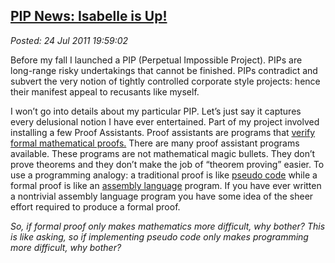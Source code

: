  
[PIP News: Isabelle is Up!](https://bakerjd99.wordpress.com/2011/07/24/pip-news-isabelle-is-up/)
-----------------------------------------------------------------------------------------------

*Posted: 24 Jul 2011 19:59:02*

Before my fall I launched a PIP (Perpetual Impossible Project). PIPs are
long-range risky undertakings that cannot be finished. PIPs contradict
and subvert the very notion of tightly controlled corporate style
projects: hence their manifest appeal to recusants like myself.

I won’t go into details about my particular PIP. Let’s just say it
captures every delusional notion I have ever entertained. Part of my
project involved installing a few Proof Assistants. Proof assistants are
programs that [verify formal mathematical
proofs.](https://www.cs.ru.nl/~freek/100/) There are many proof assistant
programs available. These programs are not mathematical magic bullets.
They don’t prove theorems and they don’t make the job of “theorem
proving” easier. To use a programming analogy: a traditional proof is
like [pseudo code](https://en.wikipedia.org/wiki/Pseudocode) while a
formal proof is like an [assembly
language](https://en.wikipedia.org/wiki/Assembly\_language) program. If
you have ever written a nontrivial assembly language program you have
some idea of the sheer effort required to produce a formal proof.

*So, if formal proof only makes mathematics more difficult, why bother?
This is like asking, so if implementing pseudo code only makes
programming more difficult, why bother?*
